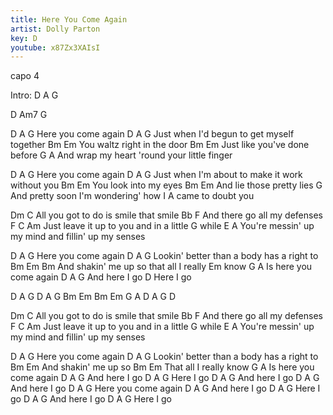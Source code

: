 ```yaml
---
title: Here You Come Again
artist: Dolly Parton
key: D
youtube: x87Zx3XAIsI
---
```


capo 4

Intro:
D  A  G
 
D  Am7  G
 
D         A     G
Here you come again
D               A            G
Just when I'd begun to get myself together
Bm                      Em
You waltz right in the door
Bm                      Em
Just like you've done before
     G                           A
And wrap my heart 'round your little finger
 
D         A     G
Here you come again
D               A               G
Just when I'm about to make it work without you
Bm                Em
You look into my eyes
Bm                    Em
And lie those pretty lies
      G
And pretty soon I'm wondering' how I
          A
 came to doubt you
 
Dm                    C
All you got to do is smile that smile
     Bb                F
And there go all my defenses
       F                        C   Am
Just leave it up to you and in a little
     G
while
         E                       A
You're messin' up my mind and fillin' up my senses
 
D         A     G
Here you come again
   D              A          G
Lookin' better than a body has a right to
Bm                Em    Bm
And shakin' me up so that all I really
 Em
 know
   G                     A
Is here you come again
            D     A    G
And here I go
        D
Here I go
 
D  A  G  D  A  G  Bm  Em  Bm  Em  G  A  D  A  G  D
 
Dm                    C
All you got to do is smile that smile
     Bb                F
And there go all my defenses
       F                      C    Am
Just leave it up to you and in a little
     G
while
         E                      A
You're messin' up my mind and fillin' up my senses
 
D          A    G
Here you come again
D                    A            G
Lookin' better than a body has a right to
Bm                 Em
And shakin' me up so
Bm                 Em
That all I really know
    G                    A
Is here you come again
            D   A   G
And here I go
        D   A   G
Here I go
            D   A   G
And here I go
            D   A   G
And here I go
D    A   G
Here you come again
            D   A   G
And here I go
        D   A   G
Here I go
            D   A   G
And here I go
         D   A   G
Here I go
